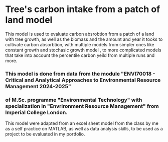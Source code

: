 # **Tree's carbon intake from a patch of land model**
This model is used to evaluate carbon absrobtion from a patch of a land with tree growth, as well as the biomass and the amount and year it tooks to cultivate carbon absorbtion, with multiple models from simpler ones like constant growth and stochasic growth model , to more complicated models
that take into account the percentile carbon yeild from multiple runs and more.
### This model is done from data from the module "ENVI70018 - Critical and Analytical Approaches to Environmental Resource Management 2024-2025" 
### of M.Sc. programme "Environmental Technology" with specialization in "Envrironment Resource Management" from Imperial College London.
This model were adapted from an excel sheet model from the class by me as a self practice on MATLAB, as well as data analysis skills, to be used
as a project to be evaluated in my portfolio.
